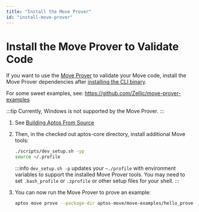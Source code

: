 ```yaml
---
title: "Install the Move Prover"
id: "install-move-prover"
---
```


# Install the Move Prover to Validate Code

If you want to use the [Move Prover](../guides/prover-guides/index.md) to validate your Move code, install the Move Prover dependencies after [installing the CLI binary](aptos-cli-tool/install-aptos-cli.md).

For some sweet examples, see:
https://github.com/Zellic/move-prover-examples

:::tip
Currently, Windows is not supported by the Move Prover.
:::

1. See [Building Aptos From Source](../guides/building-from-source.md)

1. Then, in the checked out aptos-core directory, install additional Move tools:

   ```bash
   ./scripts/dev_setup.sh -yp
   source ~/.profile
   ```

   :::info
   `dev_setup.sh -p` updates your `~./profile` with environment variables to support the installed Move Prover tools. You may need to set `.bash_profile` or `.zprofile` or other setup files for your shell.
   :::

1. You can now run the Move Prover to prove an example:
    ```bash
    aptos move prove --package-dir aptos-move/move-examples/hello_prover/
    ```
